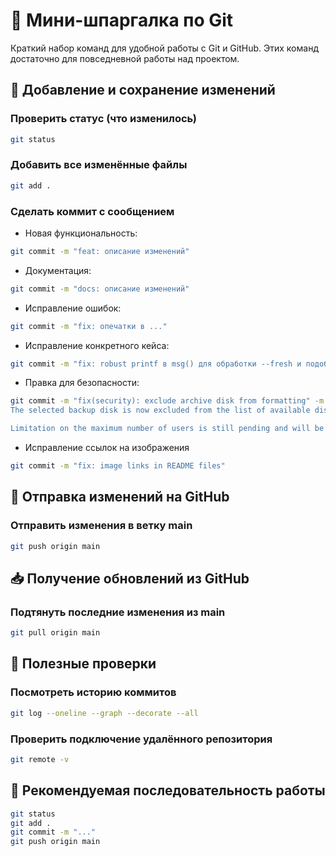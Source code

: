 # 📝 Мини-шпаргалка по Git

Краткий набор команд для удобной работы с Git и GitHub.
Этих команд достаточно для повседневной работы над проектом.

## 🔄 Добавление и сохранение изменений
### Проверить статус (что изменилось)
```bash
git status
```

### Добавить все изменённые файлы
```bash
git add .
```

### Сделать коммит с сообщением
- Новая функциональность: 
```bash
git commit -m "feat: описание изменений"
```

- Документация:
```bash
git commit -m "docs: описание изменений"
```

- Исправление ошибок: 
```bash
git commit -m "fix: опечатки в ..."
```

- Исправление конкретного кейса:
```bash 
git commit -m "fix: robust printf в msg() для обработки --fresh и подобных аргументов"
``` 
- Правка для безопасности:
```bash
git commit -m "fix(security): exclude archive disk from formatting" -m "Added a safety check to prevent accidental formatting of the archive disk.
The selected backup disk is now excluded from the list of available disks for formatting.

Limitation on the maximum number of users is still pending and will be added in a future update."
```

- Исправление ссылок на изображения
```bash 
git commit -m "fix: image links in README files"
```

## 🚀 Отправка изменений на GitHub
### Отправить изменения в ветку main
```bash
git push origin main
```

## 📥 Получение обновлений из GitHub
### Подтянуть последние изменения из main
```bash
git pull origin main
```

## 📝 Полезные проверки
### Посмотреть историю коммитов
```bash
git log --oneline --graph --decorate --all
```

### Проверить подключение удалённого репозитория
```bash
git remote -v
```

## 📌 Рекомендуемая последовательность работы
```bash
git status
git add .
git commit -m "..."
git push origin main
```
